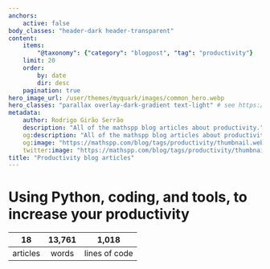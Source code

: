 ```yaml
---
anchors:
    active: false
body_classes: "header-dark header-transparent"
content:
    items:
        "@taxonomy": {"category": "blogpost", "tag": "productivity"}
    limit: 20
    order:
        by: date
        dir: desc
    pagination: true
hero_image_url: /user/themes/myquark/images/common_hero.webp
hero_classes: "parallax overlay-dark-gradient text-light" # see https://demo.getgrav.org/blog-skeleton/blog/hero-classes
metadata:
    author: Rodrigo Girão Serrão
    description: "All of the mathspp blog articles about productivity."
    og:description: "All of the mathspp blog articles about productivity."
    og:image: "https://mathspp.com/blog/tags/productivity/thumbnail.webp"
    twitter:image: "https://mathspp.com/blog/tags/productivity/thumbnail.webp"
title: "Productivity blog articles"
---
```



# Using Python, coding, and tools, to increase your productivity


<table class="stats-table">
    <thead>
        <tr>
            <th style="text-align: center;">18</th>
            <th style="text-align: center;">13,761</th>
            <th style="text-align: center;">1,018</th>
        </tr>
    </thead>
    <tbody>
        <tr>
            <td style="text-align: center;">articles</td>
            <td style="text-align: center;">words</td>
            <td style="text-align: center;">lines of code</td>
        </tr>
    </tbody>
</table>